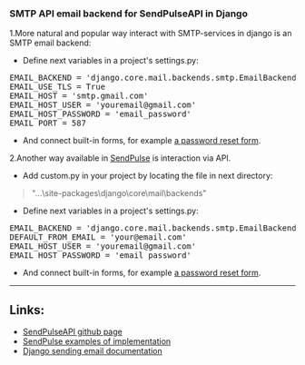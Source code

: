 ### SMTP API email backend for SendPulseAPI in Django

1.More natural and popular way interact with SMTP-services in django is an SMTP email backend:

+ Define next variables in a project's settings.py:
<pre>
EMAIL_BACKEND = 'django.core.mail.backends.smtp.EmailBackend'
EMAIL_USE_TLS = True
EMAIL_HOST = 'smtp.gmail.com'
EMAIL_HOST_USER = 'youremail@gmail.com'
EMAIL_HOST_PASSWORD = 'email_password'
EMAIL_PORT = 587
</pre>

+ And connect built-in forms, for example [a password reset form](https://learndjango.com/tutorials/django-password-reset-tutorial#:~:text=Password%20Reset%20Form&text=Now%20go%20ahead%20and%20enter,the%20button%20to%20submit%20it.&text=If%20you%20refresh%20the%20password,can%20see%20our%20new%20page.).

2.Another way available in [SendPulse](https://sendpulse.com) is interaction via API.
+ Add custom.py in your project by locating the file in next directory:
>"...\site-packages\django\core\mail\backends"


+ Define next variables in a project's settings.py:
<pre>EMAIL_BACKEND = 'django.core.mail.backends.smtp.EmailBackend'
DEFAULT_FROM_EMAIL = 'your@email.com'
EMAIL_HOST_USER = 'youremail@gmail.com'
EMAIL_HOST_PASSWORD = 'email_password'
</pre>

+ And connect built-in forms, for example [a password reset form](https://learndjango.com/tutorials/django-password-reset-tutorial#:~:text=Password%20Reset%20Form&text=Now%20go%20ahead%20and%20enter,the%20button%20to%20submit%20it.&text=If%20you%20refresh%20the%20password,can%20see%20our%20new%20page.).
---
## Links:
* [SendPulseAPI github page](https://github.com/sendpulse/sendpulse-rest-api-python)
* [SendPulse examples of implementation](https://sendpulse.ua/ru/features/smtp/)
* [Django sending email documentation](https://docs.djangoproject.com/en/3.1/topics/email/)
